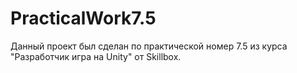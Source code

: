 # PracticalWork7.5
Данный проект был сделан по практической номер 7.5 из курса "Разработчик игра на Unity" от Skillbox.
